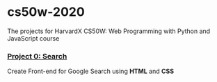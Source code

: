 # cs50w-2020

The projects for HarvardX CS50W: Web Programming with Python and JavaScript course

### [Project 0: Search](project0/README.md)

Create Front-end for Google Search using **HTML** and **CSS**

